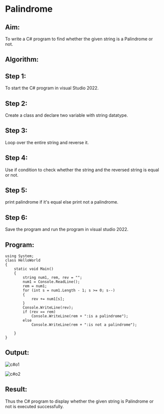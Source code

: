 # Palindrome


## Aim:
To write a C# program to find whether the given string is a Palindrome or not.
## Algorithm:

## Step 1: 
To start the C# program in visual Studio 2022.

## Step 2:
Create a class and declare two variable with string datatype.

## Step 3: 
Loop over the entire string and reverse it.

## Step 4:
Use if condition to check whether the string and the reversed string is equal or not.

## Step 5: 
print palindrome if it's equal else print not a palindrome.

## Step 6:
Save the program and run the program in visual studio 2022.

## Program:
~~~
using System;
class HelloWorld
{
    static void Main()
    {
        string num1, rem, rev = "";
        num1 = Console.ReadLine();
        rem = num1;
        for (int s = num1.Length - 1; s >= 0; s--)
        {
            rev += num1[s];
        }
        Console.WriteLine(rev);
        if (rev == rem)
            Console.WriteLine(rem + ":is a palindrome");
        else
            Console.WriteLine(rem + ":is not a palindrome");

    }
}
~~~

## Output:
![c#o1](https://user-images.githubusercontent.com/94828147/225882588-43a2b561-1cb2-419a-876c-dc4ff15714c7.png)


![c#o2](https://user-images.githubusercontent.com/94828147/225882669-4cdbccd6-d369-41cb-9d32-0fb8f8e388dd.png)


## Result:
Thus the C# program to display whether the given string is Palindrome or not is executed successfully.
